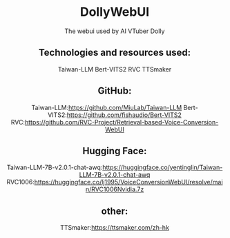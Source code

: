 <div align="center">

# DollyWebUI
The webui used by AI VTuber Dolly

## Technologies and resources used:
Taiwan-LLM
Bert-VITS2
RVC
TTSmaker

## GitHub:
Taiwan-LLM:https://github.com/MiuLab/Taiwan-LLM
Bert-VITS2:https://github.com/fishaudio/Bert-VITS2
RVC:https://github.com/RVC-Project/Retrieval-based-Voice-Conversion-WebUI

## Hugging Face:
Taiwan-LLM-7B-v2.0.1-chat-awq:https://huggingface.co/yentinglin/Taiwan-LLM-7B-v2.0.1-chat-awq
RVC1006:https://huggingface.co/lj1995/VoiceConversionWebUI/resolve/main/RVC1006Nvidia.7z

## other:
TTSmaker:https://ttsmaker.com/zh-hk
